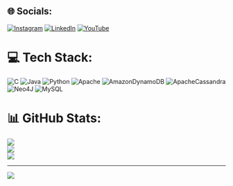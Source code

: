 
## 🌐 Socials:
[![Instagram](https://img.shields.io/badge/Instagram-%23E4405F.svg?logo=Instagram&logoColor=white)](https://instagram.com/https://www.instagram.com/i_am_csek/profilecard/?igsh=dXppbnpnZ2M3dngy) [![LinkedIn](https://img.shields.io/badge/LinkedIn-%230077B5.svg?logo=linkedin&logoColor=white)](https://linkedin.com/in/https://www.linkedin.com/in/kittykrishna?lipi=urn%3Ali%3Apage%3Ad_flagship3_profile_view_base_contact_details%3BHX175cWqRUeh7VQals7S2w%3D%3D) [![YouTube](https://img.shields.io/badge/YouTube-%23FF0000.svg?logo=YouTube&logoColor=white)](https://youtube.com/@www.youtube.com/@kitti5556 ) 

# 💻 Tech Stack:
![C](https://img.shields.io/badge/c-%2300599C.svg?style=flat-square&logo=c&logoColor=white) ![Java](https://img.shields.io/badge/java-%23ED8B00.svg?style=flat-square&logo=openjdk&logoColor=white) ![Python](https://img.shields.io/badge/python-3670A0?style=flat-square&logo=python&logoColor=ffdd54) ![Apache](https://img.shields.io/badge/apache-%23D42029.svg?style=flat-square&logo=apache&logoColor=white) ![AmazonDynamoDB](https://img.shields.io/badge/Amazon%20DynamoDB-4053D6?style=flat-square&logo=Amazon%20DynamoDB&logoColor=white) ![ApacheCassandra](https://img.shields.io/badge/cassandra-%231287B1.svg?style=flat-square&logo=apache-cassandra&logoColor=white) ![Neo4J](https://img.shields.io/badge/Neo4j-008CC1?style=flat-square&logo=neo4j&logoColor=white) ![MySQL](https://img.shields.io/badge/mysql-4479A1.svg?style=flat-square&logo=mysql&logoColor=white)
# 📊 GitHub Stats:
![](https://github-readme-stats.vercel.app/api?username=Krishnaumarani1066&theme=monokai&hide_border=false&include_all_commits=true&count_private=true)<br/>
![](https://github-readme-streak-stats.herokuapp.com/?user=Krishnaumarani1066&theme=monokai&hide_border=false)<br/>
![](https://github-readme-stats.vercel.app/api/top-langs/?username=Krishnaumarani1066&theme=monokai&hide_border=false&include_all_commits=true&count_private=true&layout=compact)

---
[![](https://visitcount.itsvg.in/api?id=Krishnaumarani1066&icon=0&color=0)](https://visitcount.itsvg.in)

<!-- Proudly created with GPRM ( https://gprm.itsvg.in ) -->
